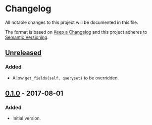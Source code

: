# Changelog
All notable changes to this project will be documented in this file.

The format is based on [Keep a Changelog](http://keepachangelog.com/en/1.0.0/)
and this project adheres to [Semantic Versioning](http://semver.org/spec/v2.0.0.html).

## [Unreleased]
### Added
- Allow `get_fields(self, queryset)` to be overridden.

## [0.1.0] - 2017-08-01
### Added
- Initial version.

[Unreleased]: https://github.com/benkonrath/django-csv-export-view/compare/0.1.0...HEAD
[0.1.0]: https://github.com/benkonrath/django-csv-export-view/compare/4a8792dbaf97c7fdb5de77dbc9fc0c28c5c54eab...0.1.0
